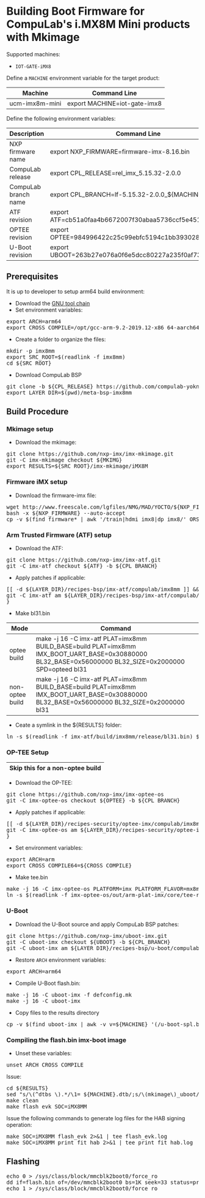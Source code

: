 # Building Boot Firmware for CompuLab's i.MX8M Mini products with Mkimage

Supported machines:

* `IOT-GATE-iMX8`

Define a `MACHINE` environment variable for the target product:

|Machine|Command Line|
|---|---|
|ucm-imx8m-mini|export MACHINE=iot-gate-imx8

Define the following environment variables:

|Description|Command Line|
|---|---|
|NXP firmware name|export NXP_FIRMWARE=firmware-imx-8.16.bin|
|CompuLab release|export CPL_RELEASE=rel_imx_5.15.32-2.0.0|
|CompuLab branch name|export CPL_BRANCH=lf-5.15.32-2.0.0_${MACHINE}|
|ATF revision|export ATF=cb51a0faa4b6672007f30abaa5736ccf5e4510a1|
|OPTEE revision|export OPTEE=984996422c25c99ebfc5194c1bb393028605bb0c|
|U-Boot revision|export UBOOT=263b27e076a0f6e5dcc80227a235f0af73718342|

## Prerequisites
It is up to developer to setup arm64 build environment:
* Download the [GNU tool chain](https://github.com/compulab-yokneam/meta-bsp-imx8mm/blob/iot-gate-imx8_r3.2/Documentation/toolchain.md)
* Set environment variables:
<pre>
export ARCH=arm64
export CROSS_COMPILE=/opt/gcc-arm-9.2-2019.12-x86_64-aarch64-none-linux-gnu/bin/aarch64-none-linux-gnu-
</pre>
* Create a folder to organize the files:
<pre>
mkdir -p imx8mm
export SRC_ROOT=$(readlink -f imx8mm)
cd ${SRC_ROOT}
</pre>

* Download CompuLab BSP
<pre>
git clone -b ${CPL_RELEASE} https://github.com/compulab-yokneam/meta-bsp-imx8mm.git
export LAYER_DIR=$(pwd)/meta-bsp-imx8mm
</pre>

## Build Procedure
### Mkimage setup
* Download the mkimage:
<pre>
git clone https://github.com/nxp-imx/imx-mkimage.git
git -C imx-mkimage checkout ${MKIMG}
export RESULTS=${SRC_ROOT}/imx-mkimage/iMX8M
</pre>

### Firmware iMX setup
* Download the firmware-imx file:
<pre>
wget http://www.freescale.com/lgfiles/NMG/MAD/YOCTO/${NXP_FIRMWARE}
bash -x ${NXP_FIRMWARE} --auto-accept
cp -v $(find firmware* | awk '/train|hdmi_imx8|dp_imx8/' ORS=" ") ${RESULTS}
</pre>

### Arm Trusted Firmware (ATF) setup
* Download the ATF:
<pre>
git clone https://github.com/nxp-imx/imx-atf.git
git -C imx-atf checkout ${ATF} -b ${CPL_BRANCH}
</pre>
* Apply patches if applicable:
<pre>
[[ -d ${LAYER_DIR}/recipes-bsp/imx-atf/compulab/imx8mm ]] && { \
git -C imx-atf am ${LAYER_DIR}/recipes-bsp/imx-atf/compulab/imx8mm/*.patch
}
</pre>
* Make bl31.bin

|Mode |Command
|---|---|
|optee build|make -j 16 -C imx-atf PLAT=imx8mm BUILD_BASE=build PLAT=imx8mm IMX_BOOT_UART_BASE=0x30880000 BL32_BASE=0x56000000 BL32_SIZE=0x2000000 SPD=opteed bl31
|non-optee build|make -j 16 -C imx-atf PLAT=imx8mm BUILD_BASE=build PLAT=imx8mm IMX_BOOT_UART_BASE=0x30880000 BL32_BASE=0x56000000 BL32_SIZE=0x2000000 bl31

* Ceate a symlink in the ${RESULTS} folder:
<pre>
ln -s $(readlink -f imx-atf/build/imx8mm/release/bl31.bin) ${RESULTS}/
</pre>

### OP-TEE Setup

| Skip this for a non-optee build |
| --- |

* Download the OP-TEE:
<pre>
git clone https://github.com/nxp-imx/imx-optee-os
git -C imx-optee-os checkout ${OPTEE} -b ${CPL_BRANCH}
</pre>
* Apply patches if applicable:
<pre>
[[ -d ${LAYER_DIR}/recipes-security/optee-imx/compulab/imx8mm ]] && { \
git -C imx-optee-os am ${LAYER_DIR}/recipes-security/optee-imx/compulab/imx8mm/*.patch
}
</pre>
* Set environment variables:
<pre>
export ARCH=arm
export CROSS_COMPILE64=${CROSS_COMPILE}
</pre>
* Make tee.bin
<pre>
make -j 16 -C imx-optee-os PLATFORM=imx PLATFORM_FLAVOR=mx8mm_cl_iot_gate
ln -s $(readlink -f imx-optee-os/out/arm-plat-imx/core/tee-raw.bin) ${RESULTS}/tee.bin
</pre>

### U-Boot
* Download the U-Boot source and apply CompuLab BSP patches:
<pre>
git clone https://github.com/nxp-imx/uboot-imx.git
git -C uboot-imx checkout ${UBOOT} -b ${CPL_BRANCH}
git -C uboot-imx am ${LAYER_DIR}/recipes-bsp/u-boot/compulab/imx8mm/*.patch
</pre>
* Restore `ARCH` environment variables:
<pre>
export ARCH=arm64
</pre>
* Compile U-Boot flash.bin:
<pre>
make -j 16 -C uboot-imx -f defconfig.mk
make -j 16 -C uboot-imx
</pre>
* Copy files to the results directory
<pre>
cp -v $(find uboot-imx | awk -v v=${MACHINE} '(/u-boot-spl.bin$|u-boot.bin$|u-boot-nodtb.bin$|tools\/mkimage$/)||($0~v".dtb$")' ORS=" ") ${RESULTS}
</pre>
### Compiling the flash.bin imx-boot image
* Unset these variables:
<pre>
unset ARCH CROSS_COMPILE
</pre>
Issue:
<pre>
cd ${RESULTS}
sed "s/\(^dtbs \).*/\1= ${MACHINE}.dtb/;s/\(mkimage\)_uboot/\1/;s/\(^TEE_LOAD_ADDR \).*/\1= 0x56000000/g" soc.mak > Makefile
make clean
make flash_evk SOC=iMX8MM
</pre>
Issue the following commands to generate log files for the HAB signing operation:
<pre>
make SOC=iMX8MM flash_evk 2>&1 | tee flash_evk.log
make SOC=iMX8MM print_fit_hab 2>&1 | tee print_fit_hab.log
</pre>
## Flashing
<pre>
echo 0 > /sys/class/block/mmcblk2boot0/force_ro
dd if=flash.bin of=/dev/mmcblk2boot0 bs=1K seek=33 status=progress
echo 1 > /sys/class/block/mmcblk2boot0/force_ro
</pre>
